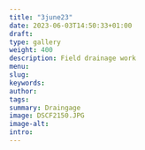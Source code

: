 ```yaml
---
title: "3june23"
date: 2023-06-03T14:50:33+01:00
draft: 
type: gallery
weight: 400
description: Field drainage work
menu:
slug:
keywords:
author: 
tags: 
summary: Draingage 
image: DSCF2150.JPG
image-alt:
intro: 
---
```

